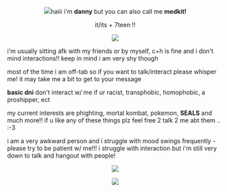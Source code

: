 <p align="center">
<img src="https://github.com/user-attachments/assets/2db3ddb5-fcfc-452f-871e-7ceaf5c5a34b"


haiii i'm **danny** but you can also call me **medkit!**
<p align="center">
it/its + 7teen !!
 </p>
 
 <p align="center">
 <img src="https://github.com/user-attachments/assets/5125c9bb-2538-45a4-9a15-b08b724c5cec"
 </p>


 i'm usually sitting afk with my friends or by myself, c+h is fine and i don't mind interactions!! keep in mind i am very shy though

 most of the time i am off-tab so if you want to talk/interact please whisper me! it may take me a bit to get to your message

 **basic dni** don't interact w/ me if ur racist, transphobic, homophobic, a proshipper, ect

 my current interests are phighting, mortal kombat, pokemon, **SEALS** and much more!! if u like any of these things plz feel free 2 talk 2 me abt them .. :-3

 i am a very awkward person and i struggle with mood swings frequently - please try to be patient w/ me!!! i struggle with interaction but i'm still very down to talk and hangout with people!

  <p align="center">
 <img src="https://github.com/user-attachments/assets/5125c9bb-2538-45a4-9a15-b08b724c5cec"
 </p>

 <p align="center">
<img src="https://github.com/user-attachments/assets/2db3ddb5-fcfc-452f-871e-7ceaf5c5a34b"




<!--
**sealkitt/sealkitt** is a ✨ _special_ ✨ repository because its `README.md` (this file) appears on your GitHub profile.

Here are some ideas to get you started:

- 🔭 I’m currently working on ...
- 🌱 I’m currently learning ...
- 👯 I’m looking to collaborate on ...
- 🤔 I’m looking for help with ...
- 💬 Ask me about ...
- 📫 How to reach me: ...
- 😄 Pronouns: ...
- ⚡ Fun fact: ...
-->
